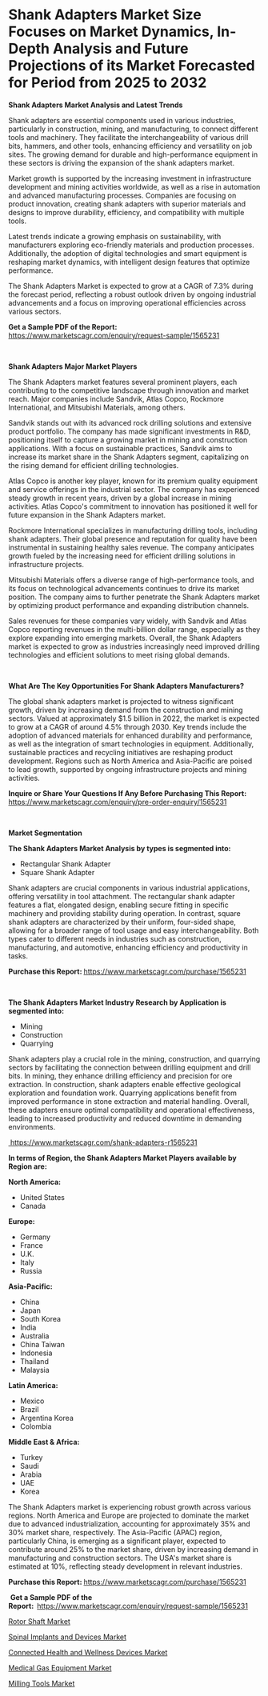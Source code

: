 <p><h1>Shank Adapters Market Size Focuses on Market Dynamics, In-Depth Analysis and Future Projections of its Market Forecasted for Period from 2025 to 2032</h1></p><p><strong>Shank Adapters Market Analysis and Latest Trends</strong></p>
<p><p>Shank adapters are essential components used in various industries, particularly in construction, mining, and manufacturing, to connect different tools and machinery. They facilitate the interchangeability of various drill bits, hammers, and other tools, enhancing efficiency and versatility on job sites. The growing demand for durable and high-performance equipment in these sectors is driving the expansion of the shank adapters market.</p><p>Market growth is supported by the increasing investment in infrastructure development and mining activities worldwide, as well as a rise in automation and advanced manufacturing processes. Companies are focusing on product innovation, creating shank adapters with superior materials and designs to improve durability, efficiency, and compatibility with multiple tools.</p><p>Latest trends indicate a growing emphasis on sustainability, with manufacturers exploring eco-friendly materials and production processes. Additionally, the adoption of digital technologies and smart equipment is reshaping market dynamics, with intelligent design features that optimize performance. </p><p>The Shank Adapters Market is expected to grow at a CAGR of 7.3% during the forecast period, reflecting a robust outlook driven by ongoing industrial advancements and a focus on improving operational efficiencies across various sectors.</p></p>
<p><strong>Get a Sample PDF of the Report:&nbsp;</strong> <a href="https://www.marketscagr.com/enquiry/request-sample/1565231?utm_campaign=2012&utm_medium=2&utm_source=Github&utm_content=ia&utm_term=08042025&utm_id=shank-adapters">https://www.marketscagr.com/enquiry/request-sample/1565231</a></p>
<p>&nbsp;</p>
<p><strong>Shank Adapters Major Market Players</strong></p>
<p><p>The Shank Adapters market features several prominent players, each contributing to the competitive landscape through innovation and market reach. Major companies include Sandvik, Atlas Copco, Rockmore International, and Mitsubishi Materials, among others.</p><p>Sandvik stands out with its advanced rock drilling solutions and extensive product portfolio. The company has made significant investments in R&D, positioning itself to capture a growing market in mining and construction applications. With a focus on sustainable practices, Sandvik aims to increase its market share in the Shank Adapters segment, capitalizing on the rising demand for efficient drilling technologies.</p><p>Atlas Copco is another key player, known for its premium quality equipment and service offerings in the industrial sector. The company has experienced steady growth in recent years, driven by a global increase in mining activities. Atlas Copco's commitment to innovation has positioned it well for future expansion in the Shank Adapters market.</p><p>Rockmore International specializes in manufacturing drilling tools, including shank adapters. Their global presence and reputation for quality have been instrumental in sustaining healthy sales revenue. The company anticipates growth fueled by the increasing need for efficient drilling solutions in infrastructure projects.</p><p>Mitsubishi Materials offers a diverse range of high-performance tools, and its focus on technological advancements continues to drive its market position. The company aims to further penetrate the Shank Adapters market by optimizing product performance and expanding distribution channels.</p><p>Sales revenues for these companies vary widely, with Sandvik and Atlas Copco reporting revenues in the multi-billion dollar range, especially as they explore expanding into emerging markets. Overall, the Shank Adapters market is expected to grow as industries increasingly need improved drilling technologies and efficient solutions to meet rising global demands.</p></p>
<p>&nbsp;</p>
<p><strong>What Are The Key Opportunities For Shank Adapters Manufacturers?</strong></p>
<p><p>The global shank adapters market is projected to witness significant growth, driven by increasing demand from the construction and mining sectors. Valued at approximately $1.5 billion in 2022, the market is expected to grow at a CAGR of around 4.5% through 2030. Key trends include the adoption of advanced materials for enhanced durability and performance, as well as the integration of smart technologies in equipment. Additionally, sustainable practices and recycling initiatives are reshaping product development. Regions such as North America and Asia-Pacific are poised to lead growth, supported by ongoing infrastructure projects and mining activities.</p></p>
<p><strong>Inquire or Share Your Questions If Any Before Purchasing This Report:</strong> <a href="https://www.marketscagr.com/enquiry/pre-order-enquiry/1565231?utm_campaign=2012&utm_medium=2&utm_source=Github&utm_content=ia&utm_term=08042025&utm_id=shank-adapters">https://www.marketscagr.com/enquiry/pre-order-enquiry/1565231</a></p>
<p>&nbsp;</p>
<p><strong>Market Segmentation</strong></p>
<p><strong>The Shank Adapters Market Analysis by types is segmented into:</strong></p>
<p><ul><li>Rectangular Shank Adapter</li><li>Square Shank Adapter</li></ul></p>
<p><p>Shank adapters are crucial components in various industrial applications, offering versatility in tool attachment. The rectangular shank adapter features a flat, elongated design, enabling secure fitting in specific machinery and providing stability during operation. In contrast, square shank adapters are characterized by their uniform, four-sided shape, allowing for a broader range of tool usage and easy interchangeability. Both types cater to different needs in industries such as construction, manufacturing, and automotive, enhancing efficiency and productivity in tasks.</p></p>
<p><strong>Purchase this Report:&nbsp;</strong><a href="https://www.marketscagr.com/purchase/1565231?utm_campaign=2012&utm_medium=2&utm_source=Github&utm_content=ia&utm_term=08042025&utm_id=shank-adapters">https://www.marketscagr.com/purchase/1565231</a></p>
<p>&nbsp;</p>
<p><strong>The Shank Adapters Market Industry Research by Application is segmented into:</strong></p>
<p><ul><li>Mining</li><li>Construction</li><li>Quarrying</li></ul></p>
<p><p>Shank adapters play a crucial role in the mining, construction, and quarrying sectors by facilitating the connection between drilling equipment and drill bits. In mining, they enhance drilling efficiency and precision for ore extraction. In construction, shank adapters enable effective geological exploration and foundation work. Quarrying applications benefit from improved performance in stone extraction and material handling. Overall, these adapters ensure optimal compatibility and operational effectiveness, leading to increased productivity and reduced downtime in demanding environments.</p></p>
<p><a href="https://www.marketscagr.com/shank-adapters-r1565231?utm_campaign=2012&utm_medium=2&utm_source=Github&utm_content=ia&utm_term=08042025&utm_id=shank-adapters">&nbsp;https://www.marketscagr.com/shank-adapters-r1565231</a></p>
<p><strong>In terms of Region, the Shank Adapters Market Players available by Region are:</strong></p>
<p>
    <p> <strong> North America: </strong>
        <ul>
            <li>United States</li>
            <li>Canada</li>
        </ul>
        </p> 
    <p> <strong> Europe: </strong>
        <ul>
            <li>Germany</li>
            <li>France</li>
            <li>U.K.</li>
            <li>Italy</li>
            <li>Russia</li>
        </ul>
        </p> 
    <p> <strong> Asia-Pacific: </strong>
        <ul>
            <li>China</li>
            <li>Japan</li>
            <li>South Korea</li>
            <li>India</li>
            <li>Australia</li>
            <li>China Taiwan</li>
            <li>Indonesia</li>
            <li>Thailand</li>
            <li>Malaysia</li>
        </ul>
        </p> 
    <p> <strong> Latin America: </strong>
        <ul>
            <li>Mexico</li>
            <li>Brazil</li>
            <li>Argentina Korea</li>
            <li>Colombia</li>
        </ul>
        </p> 
    <p> <strong> Middle East & Africa: </strong>
        <ul>
            <li>Turkey</li>
            <li>Saudi</li>
            <li>Arabia</li>
            <li>UAE</li>
            <li>Korea</li>
        </ul>
    </p>
    </p>
<p><p>The Shank Adapters market is experiencing robust growth across various regions. North America and Europe are projected to dominate the market due to advanced industrialization, accounting for approximately 35% and 30% market share, respectively. The Asia-Pacific (APAC) region, particularly China, is emerging as a significant player, expected to contribute around 25% to the market share, driven by increasing demand in manufacturing and construction sectors. The USA's market share is estimated at 10%, reflecting steady development in relevant industries.</p></p>
<p><strong>Purchase this Report: </strong><a href="https://www.marketscagr.com/purchase/1565231?utm_campaign=2012&utm_medium=2&utm_source=Github&utm_content=ia&utm_term=08042025&utm_id=shank-adapters">https://www.marketscagr.com/purchase/1565231</a></p>
<p>&nbsp;<strong>Get a Sample PDF of the Report:&nbsp;&nbsp;</strong><a href="https://www.marketscagr.com/enquiry/request-sample/1565231?utm_campaign=2012&utm_medium=2&utm_source=Github&utm_content=ia&utm_term=08042025&utm_id=shank-adapters">https://www.marketscagr.com/enquiry/request-sample/1565231</a></p>
<p><strong></strong></p>
<p><p><a href="https://github.com/sivyerloucks/Market-Research-Report-List-1/blob/main/rotor-shaft-market.md?utm_campaign=2012&utm_medium=2&utm_source=Github&utm_content=ia&utm_term=08042025&utm_id=shank-adapters">Rotor Shaft Market</a></p><p><a href="https://www.linkedin.com/pulse/spinal-implants-devices-market-overview-products-services-84-dlhpe?utm_campaign=2012&utm_medium=2&utm_source=Github&utm_content=ia&utm_term=08042025&utm_id=shank-adapters">Spinal Implants and Devices Market</a></p><p><a href="https://www.linkedin.com/pulse/connected-health-wellness-devices-market-growth-forecast-8g80e?utm_campaign=2012&utm_medium=2&utm_source=Github&utm_content=ia&utm_term=08042025&utm_id=shank-adapters">Connected Health and Wellness Devices Market</a></p><p><a href="https://www.linkedin.com/pulse/accelerated-growth-medical-gas-equipment-market-2025-2032-69-cagr-lx9ee?utm_campaign=2012&utm_medium=2&utm_source=Github&utm_content=ia&utm_term=08042025&utm_id=shank-adapters">Medical Gas Equipment Market</a></p><p><a href="https://github.com/safatabhee/Market-Research-Report-List-1/blob/main/milling-tools-market.md?utm_campaign=2012&utm_medium=2&utm_source=Github&utm_content=ia&utm_term=08042025&utm_id=shank-adapters">Milling Tools Market</a></p></p>
